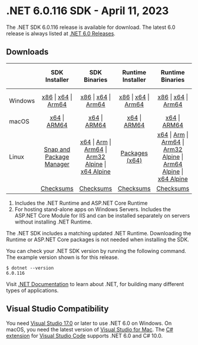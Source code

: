 # .NET 6.0.116 SDK - April 11, 2023

The .NET SDK 6.0.116 release is available for download. The latest 6.0 release is always listed at [.NET 6.0 Releases](../README.md).

## Downloads

|           | SDK Installer                        | SDK Binaries                 | Runtime Installer                                        | Runtime Binaries                                 | ASP.NET Core Runtime           |Windows Desktop Runtime          |
| --------- | :------------------------------------------:     | :----------------------:                 | :---------------------------:                            | :-------------------------:                      | :-----------------:            | :-----------------:            |
| Windows   | [x86][dotnet-sdk-win-x86.exe] \| [x64][dotnet-sdk-win-x64.exe] \| [Arm64][dotnet-sdk-win-arm64.exe] | [x86][dotnet-sdk-win-x86.zip] \| [x64][dotnet-sdk-win-x64.zip] \|  [Arm64][dotnet-sdk-win-arm64.zip] | [x86][dotnet-runtime-win-x86.exe] \| [x64][dotnet-runtime-win-x64.exe] \| [Arm64][dotnet-runtime-win-arm64.exe] | [x86][dotnet-runtime-win-x86.zip] \| [x64][dotnet-runtime-win-x64.zip] \| [Arm64][dotnet-runtime-win-arm64.zip] | [x86][aspnetcore-runtime-win-x86.exe] \| [x64][aspnetcore-runtime-win-x64.exe] \|; [Hosting Bundle][dotnet-hosting-win.exe] | [x86][windowsdesktop-runtime-win-x86.exe] \| [x64][windowsdesktop-runtime-win-x64.exe] \| [Arm64][windowsdesktop-runtime-win-arm64.exe] |
| macOS     | [x64][dotnet-sdk-osx-x64.pkg] \| [ARM64][dotnet-sdk-osx-arm64.pkg] | [x64][dotnet-sdk-osx-x64.tar.gz] \| [ARM64][dotnet-sdk-osx-arm64.tar.gz]  | [x64][dotnet-runtime-osx-x64.pkg] \| [ARM64][dotnet-runtime-osx-arm64.pkg] | [x64][dotnet-runtime-osx-x64.tar.gz] \| [ARM64][dotnet-runtime-osx-arm64.tar.gz]| [x64][aspnetcore-runtime-osx-x64.tar.gz] \| [ARM64][aspnetcore-runtime-osx-arm64.tar.gz] | - |
| Linux     |  [Snap and Package Manager](../install-linux.md)  | [x64][dotnet-sdk-linux-x64.tar.gz] \| [Arm][dotnet-sdk-linux-arm.tar.gz]  \| [Arm64][dotnet-sdk-linux-arm64.tar.gz] \| [Arm32 Alpine][dotnet-sdk-linux-musl-arm.tar.gz]  \| [x64 Alpine][dotnet-sdk-linux-musl-x64.tar.gz] | [Packages (x64)][linux-packages] | [x64][dotnet-runtime-linux-x64.tar.gz] \| [Arm][dotnet-runtime-linux-arm.tar.gz] \| [Arm64][dotnet-runtime-linux-arm64.tar.gz] \| [Arm32 Alpine][dotnet-runtime-linux-musl-arm.tar.gz] \| [Arm64 Alpine][dotnet-runtime-linux-musl-arm64.tar.gz] \| [x64 Alpine][dotnet-runtime-linux-musl-x64.tar.gz]  | [x64][aspnetcore-runtime-linux-x64.tar.gz]  \| [Arm][aspnetcore-runtime-linux-arm.tar.gz] \| [Arm64][aspnetcore-runtime-linux-arm64.tar.gz] \| [x64 Alpine][aspnetcore-runtime-linux-musl-x64.tar.gz] | - |
|  | [Checksums][checksums-sdk]                             | [Checksums][checksums-sdk]                                      | [Checksums][checksums-runtime]                             | [Checksums][checksums-runtime]  | [Checksums][checksums-runtime]  | [Checksums][checksums-runtime] |

1. Includes the .NET Runtime and ASP.NET Core Runtime
2. For hosting stand-alone apps on Windows Servers. Includes the ASP.NET Core Module for IIS and can be installed separately on servers without installing .NET Runtime.

The .NET SDK includes a matching updated .NET Runtime. Downloading the Runtime or ASP.NET Core packages is not needed when installing the SDK.

You can check your .NET SDK version by running the following command. The example version shown is for this release.

```console
$ dotnet --version
6.0.116
```

Visit [.NET Documentation](https://learn.microsoft.com/dotnet/core/) to learn about .NET, for building many different types of applications.

## Visual Studio Compatibility

You need [Visual Studio 17.0](https://visualstudio.microsoft.com) or later to use .NET 6.0 on Windows. On macOS, you need the latest version of [Visual Studio for Mac](https://visualstudio.microsoft.com/vs/mac/). The [C# extension](https://code.visualstudio.com/docs/languages/dotnet) for [Visual Studio Code](https://code.visualstudio.com/) supports .NET 6.0 and C# 10.0.

[checksums-runtime]: https://builds.dotnet.microsoft.com/dotnet/checksums/6.0.16-sha.txt
[checksums-sdk]: https://builds.dotnet.microsoft.com/dotnet/checksums/6.0.16-sha.txt

[linux-packages]: ../install-linux.md

[//]: # ( Runtime 6.0.16)
[dotnet-runtime-linux-arm.tar.gz]: https://download.visualstudio.microsoft.com/download/pr/7039aeff-2d14-46b3-a560-e5af5591d6c6/3cb3a4aae10e161413fda1100007551a/dotnet-runtime-6.0.16-linux-arm.tar.gz
[dotnet-runtime-linux-arm64.tar.gz]: https://download.visualstudio.microsoft.com/download/pr/e7866e12-a380-4994-9c56-1bd3a1e0a546/22a5e54cb4e637c5aac7ec6dcab0d739/dotnet-runtime-6.0.16-linux-arm64.tar.gz
[dotnet-runtime-linux-musl-arm.tar.gz]: https://download.visualstudio.microsoft.com/download/pr/77e84978-dd35-484f-a61d-088d9e6797b6/9383790626c84b8f0cb21c6256ec39e7/dotnet-runtime-6.0.16-linux-musl-arm.tar.gz
[dotnet-runtime-linux-musl-arm64.tar.gz]: https://download.visualstudio.microsoft.com/download/pr/1527c68d-b4d3-484f-8b03-2fac8059cc22/d92d3b107c5f4247f42662715665790f/dotnet-runtime-6.0.16-linux-musl-arm64.tar.gz
[dotnet-runtime-linux-musl-x64.tar.gz]: https://download.visualstudio.microsoft.com/download/pr/594f2293-b2d4-4ed4-b9ab-59cb2941b2de/80e8f041723a08526a3a94ccbf026abe/dotnet-runtime-6.0.16-linux-musl-x64.tar.gz
[dotnet-runtime-linux-x64.tar.gz]: https://download.visualstudio.microsoft.com/download/pr/45395f1b-8928-41c5-9585-f01d949b2afb/0911c4025fffc0f51c3ab535695c6ca6/dotnet-runtime-6.0.16-linux-x64.tar.gz
[dotnet-runtime-osx-arm64.pkg]: https://download.visualstudio.microsoft.com/download/pr/46bc499c-d5a9-4fb7-8329-1ae1e36b5e4e/07ea51ee4ea1d10230832304ee0ac8c8/dotnet-runtime-6.0.16-osx-arm64.pkg
[dotnet-runtime-osx-arm64.tar.gz]: https://download.visualstudio.microsoft.com/download/pr/757be454-09b0-4991-a2bc-90c06267fbde/2ea450db713598c9cdb46a6d9bd56156/dotnet-runtime-6.0.16-osx-arm64.tar.gz
[dotnet-runtime-osx-x64.pkg]: https://download.visualstudio.microsoft.com/download/pr/ca62f657-0cc3-44be-b7d5-0a9bbd6b0ddd/5f362447c26eb162a36670f345e3349d/dotnet-runtime-6.0.16-osx-x64.pkg
[dotnet-runtime-osx-x64.tar.gz]: https://download.visualstudio.microsoft.com/download/pr/24cc772f-0358-40c5-a41a-4c1434a9e9b8/f91c66d80be3a91f632f7eae102fd64f/dotnet-runtime-6.0.16-osx-x64.tar.gz
[dotnet-runtime-win-arm64.exe]: https://download.visualstudio.microsoft.com/download/pr/91b97f3d-7783-4be3-ada2-6f1d4b299088/8d98117ad78ad15945f28a4e4bd0f79d/dotnet-runtime-6.0.16-win-arm64.exe
[dotnet-runtime-win-arm64.zip]: https://download.visualstudio.microsoft.com/download/pr/2d4158c5-2c5a-483f-a0ee-32832dcc5468/cb14d5419b4b9eb2145a0b5fa5c12d3d/dotnet-runtime-6.0.16-win-arm64.zip
[dotnet-runtime-win-x64.exe]: https://download.visualstudio.microsoft.com/download/pr/456fdf02-f100-4664-916d-fd46c192efea/619bbd8426537632b7598b4c7c467cf1/dotnet-runtime-6.0.16-win-x64.exe
[dotnet-runtime-win-x64.zip]: https://download.visualstudio.microsoft.com/download/pr/e492f874-2dc9-4b6c-b30b-7d18ab522310/cd4889d33b3c45fbda5918b510404d2a/dotnet-runtime-6.0.16-win-x64.zip
[dotnet-runtime-win-x86.exe]: https://download.visualstudio.microsoft.com/download/pr/78caa28b-2982-43ed-8b9c-20e3369f0795/c771e9fd12a67068436115cf295740f7/dotnet-runtime-6.0.16-win-x86.exe
[dotnet-runtime-win-x86.zip]: https://download.visualstudio.microsoft.com/download/pr/18a60899-5997-461a-a656-dc2bfed134dd/9460561daa0955d796342c5ac88ee26b/dotnet-runtime-6.0.16-win-x86.zip

[//]: # ( WindowsDesktop 6.0.16)
[windowsdesktop-runtime-win-arm64.exe]: https://download.visualstudio.microsoft.com/download/pr/7a490e4e-5a43-4e3e-8311-028e1a5436cb/d2b0bd46d8202676bb8c9f4c97f8ec58/windowsdesktop-runtime-6.0.16-win-arm64.exe
[windowsdesktop-runtime-win-x64.exe]: https://download.visualstudio.microsoft.com/download/pr/85473c45-8d91-48cb-ab41-86ec7abc1000/83cd0c82f0cde9a566bae4245ea5a65b/windowsdesktop-runtime-6.0.16-win-x64.exe
[windowsdesktop-runtime-win-x86.exe]: https://download.visualstudio.microsoft.com/download/pr/ea0e40d2-e326-453b-8cac-2719cbbefeca/b26458b139a500d3067ec25987030497/windowsdesktop-runtime-6.0.16-win-x86.exe

[//]: # ( ASP 6.0.16)
[aspnetcore-runtime-linux-arm.tar.gz]: https://download.visualstudio.microsoft.com/download/pr/4054a868-d2c9-4e04-84ea-d78b6b77c8cb/f69efb40d4cc84fa5f792d0bb821eea8/aspnetcore-runtime-6.0.16-linux-arm.tar.gz
[aspnetcore-runtime-linux-arm64.tar.gz]: https://download.visualstudio.microsoft.com/download/pr/5fe35f73-59e4-462e-b7aa-98b5b8782051/74a27e03d896663a9483eb72bc59b275/aspnetcore-runtime-6.0.16-linux-arm64.tar.gz
[aspnetcore-runtime-linux-musl-x64.tar.gz]: https://download.visualstudio.microsoft.com/download/pr/aef4689c-0fda-42b1-abb2-4cbd524efa48/087182f77a3b8b7ec4b29e6c40948af2/aspnetcore-runtime-6.0.16-linux-musl-x64.tar.gz
[aspnetcore-runtime-linux-x64.tar.gz]: https://download.visualstudio.microsoft.com/download/pr/877a2d48-74ed-484b-85a1-605078f5e718/752ce1e38b76ffb5ebfc2ee1772307bf/aspnetcore-runtime-6.0.16-linux-x64.tar.gz
[aspnetcore-runtime-osx-arm64.tar.gz]: https://download.visualstudio.microsoft.com/download/pr/9209cddf-bdad-425a-8b04-682a7ead5e12/93c46a477e0d4ff411d78546638f6a54/aspnetcore-runtime-6.0.16-osx-arm64.tar.gz
[aspnetcore-runtime-osx-x64.tar.gz]: https://download.visualstudio.microsoft.com/download/pr/3e30ee2d-da08-49fc-8877-712fd63b0b84/1390326bfaf1e6fcd922fcbc4efc6293/aspnetcore-runtime-6.0.16-osx-x64.tar.gz
[aspnetcore-runtime-win-x64.exe]: https://download.visualstudio.microsoft.com/download/pr/97eb0863-ef19-4f74-ac83-5ab594acb830/593ea1cd7b879bea4f75ab638c34de22/aspnetcore-runtime-6.0.16-win-x64.exe
[aspnetcore-runtime-win-x86.exe]: https://download.visualstudio.microsoft.com/download/pr/a4f38d1f-1d4d-41f0-8937-fcdd3fc692a2/64133ed947181f97400234cdd7e76c4f/aspnetcore-runtime-6.0.16-win-x86.exe
[dotnet-hosting-win.exe]: https://download.visualstudio.microsoft.com/download/pr/7ab0bc25-5b00-42c3-b7cc-bb8e08f05135/91528a790a28c1f0fe39845decf40e10/dotnet-hosting-6.0.16-win.exe

[//]: # ( SDK 6.0.116)
[dotnet-sdk-linux-arm.tar.gz]: https://download.visualstudio.microsoft.com/download/pr/cb491d2c-ee3a-4155-8193-c4baef9fb169/a664b90fee9c0ffdb6dc19eadd190c33/dotnet-sdk-6.0.116-linux-arm.tar.gz
[dotnet-sdk-linux-arm64.tar.gz]: https://download.visualstudio.microsoft.com/download/pr/b9c44cfe-b360-4aee-b059-bbe9b5507e76/b2e995494512efa4ca6dc5657ce0cd98/dotnet-sdk-6.0.116-linux-arm64.tar.gz
[dotnet-sdk-linux-musl-arm.tar.gz]: https://download.visualstudio.microsoft.com/download/pr/9ccc30c0-9fde-4dfa-bce4-e174620b7f0e/3deda939fd7493b139fdf99cf7029996/dotnet-sdk-6.0.116-linux-musl-arm.tar.gz
[dotnet-sdk-linux-musl-x64.tar.gz]: https://download.visualstudio.microsoft.com/download/pr/62a6b507-a403-4062-8067-71aec9313ca2/6bab02d9769770092a2c7269abaa728d/dotnet-sdk-6.0.116-linux-musl-x64.tar.gz
[dotnet-sdk-linux-x64.tar.gz]: https://download.visualstudio.microsoft.com/download/pr/c9d9495a-59d7-452e-b2f4-86bc5d25c84c/f8947f4a3d0c15703548ff0d6e677fa6/dotnet-sdk-6.0.116-linux-x64.tar.gz
[dotnet-sdk-osx-arm64.pkg]: https://download.visualstudio.microsoft.com/download/pr/2db0e03d-5ec8-4248-8c1b-cd4c2c65ab76/ccd60ed6216faece611e1009e48c346a/dotnet-sdk-6.0.116-osx-arm64.pkg
[dotnet-sdk-osx-arm64.tar.gz]: https://download.visualstudio.microsoft.com/download/pr/a8a0d82a-c2f6-47ad-ab5b-15d53f8ebaaa/d7038d9b33d9e1059b28c37ccda33b84/dotnet-sdk-6.0.116-osx-arm64.tar.gz
[dotnet-sdk-osx-x64.pkg]: https://download.visualstudio.microsoft.com/download/pr/5f5f391f-ca48-407e-a0cc-65f2013413c5/672ae87865ca160aaa98a925c3224ac0/dotnet-sdk-6.0.116-osx-x64.pkg
[dotnet-sdk-osx-x64.tar.gz]: https://download.visualstudio.microsoft.com/download/pr/5a2cc00a-dbc1-4cc6-8d2d-719982aa6991/d1b06b58fb561d4a4f3b5c6ab6cbe434/dotnet-sdk-6.0.116-osx-x64.tar.gz
[dotnet-sdk-win-arm64.exe]: https://download.visualstudio.microsoft.com/download/pr/b77c45ca-139c-4861-8a2f-0a0c256946ab/e584bb100b81eb74eedd5340636d48a0/dotnet-sdk-6.0.116-win-arm64.exe
[dotnet-sdk-win-arm64.zip]: https://download.visualstudio.microsoft.com/download/pr/8c9ba360-4ddd-43af-8e7b-a49d575eca5a/64301608f4fa6bfb7ff18c5b5534bd14/dotnet-sdk-6.0.116-win-arm64.zip
[dotnet-sdk-win-x64.exe]: https://download.visualstudio.microsoft.com/download/pr/df8b7c46-ab23-4d82-a002-501e059b7ba9/f45acb099c7c32301aff97dae53e1b4a/dotnet-sdk-6.0.116-win-x64.exe
[dotnet-sdk-win-x64.zip]: https://download.visualstudio.microsoft.com/download/pr/ba5844db-5465-421f-bdd9-924f00037a03/bd4c08a86ecfb646a245584c6c06d759/dotnet-sdk-6.0.116-win-x64.zip
[dotnet-sdk-win-x86.exe]: https://download.visualstudio.microsoft.com/download/pr/4b302519-26cb-4d31-abdb-f2a0b1d103d9/923bde1bc4a6401493b5028e6b4d52e9/dotnet-sdk-6.0.116-win-x86.exe
[dotnet-sdk-win-x86.zip]: https://download.visualstudio.microsoft.com/download/pr/5db2010d-554d-4326-bfbd-953799dae479/e59eedc9194a25272d81c1d533911d2a/dotnet-sdk-6.0.116-win-x86.zip
